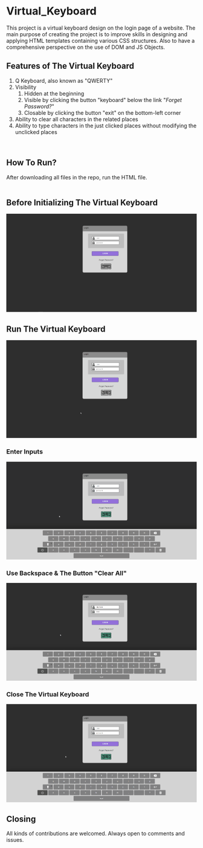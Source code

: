 # Virtual_Keyboard
This project is a virtual keyboard design on the login page of a website. The main purpose of creating the project is to improve skills in designing and applying HTML templates containing various CSS structures. Also to have a comprehensive perspective on the use of DOM and JS Objects.

## Features of The Virtual Keyboard
1. Q Keyboard, also known as "QWERTY"
2. Visibility
    1. Hidden at the beginning 
    2. Visible by clicking the button "keyboard" below the link "*Forget Password?*"
    3. Closable by clicking the button "exit" on the bottom-left corner
3. Ability to clear all characters in the related places
4. Ability to type characters in the just clicked places without modifying the unclicked places
<br>

## How To Run?
After downloading all files in the repo, run the HTML file.<br/>
<br>

## Before Initializing The Virtual Keyboard
![](https://github.com/AlpKarar/Virtual_Keyboard/blob/main/visuals/the_initial.png)
<br>

## Run The Virtual Keyboard
![](https://github.com/AlpKarar/Virtual_Keyboard/blob/main/visuals/run_V_Keyboard.gif)
<br>

### Enter Inputs
![](https://github.com/AlpKarar/Virtual_Keyboard/blob/main/visuals/enter_inputs.gif)
<br>

### Use Backspace & The Button "Clear All"
![](https://github.com/AlpKarar/Virtual_Keyboard/blob/main/visuals/backspace_clearAll.gif)
<br>

### Close The Virtual Keyboard
![](https://github.com/AlpKarar/Virtual_Keyboard/blob/main/visuals/close.gif)
<br>

## Closing
All kinds of contributions are welcomed. Always open to comments and issues.



